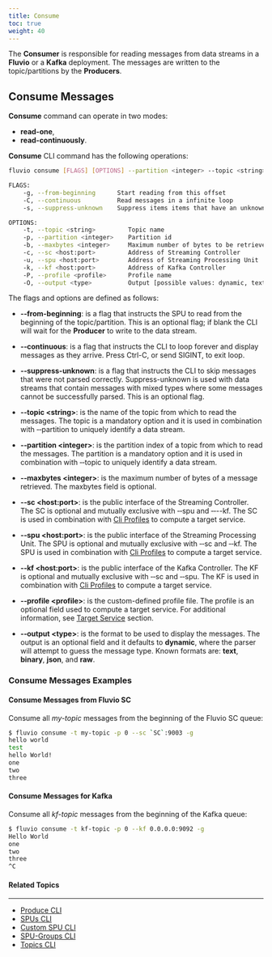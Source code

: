 ```yaml
---
title: Consume
toc: true
weight: 40
---
```



The **Consumer** is responsible for reading messages from data streams in a **Fluvio** or a **Kafka** deployment. The messages are written to the topic/partitions by the **Producers**.


## Consume Messages

**Consume** command can operate in two modes:

* **read-one**,
* **read-continuously**.

**Consume** CLI command has the following operations: 

```bash
fluvio consume [FLAGS] [OPTIONS] --partition <integer> --topic <string>

FLAGS:
    -g, --from-beginning      Start reading from this offset
    -C, --continuous          Read messages in a infinite loop
    -s, --suppress-unknown    Suppress items items that have an unknown output type

OPTIONS:
    -t, --topic <string>         Topic name
    -p, --partition <integer>    Partition id
    -b, --maxbytes <integer>     Maximum number of bytes to be retrieved
    -c, --sc <host:port>         Address of Streaming Controller
    -u, --spu <host:port>        Address of Streaming Processing Unit
    -k, --kf <host:port>         Address of Kafka Controller
    -P, --profile <profile>      Profile name
    -O, --output <type>          Output [possible values: dynamic, text, binary, json, raw]
```

The flags and options are defined as follows:

* **&dash;&dash;from-beginning**:
is a flag that instructs the SPU to read from the beginning of the topic/partition. This is an optional flag; if blank the CLI will wait for the **Producer** to write to the data stream.

* **&dash;&dash;continuous**:
is a flag that instructs the CLI to loop forever and display messages as they arrive. Press Ctrl-C, or send SIGINT, to exit loop.

* **&dash;&dash;suppress-unknown**:
is a flag that instructs the CLI to skip messages that were not parsed correctly. Suppress-unknown is used with data streams that contain messages with mixed types where some messages cannot be successfully parsed. This is an optional flag.

* **&dash;&dash;topic &lt;string&gt;**:
is the name of the topic from which to read the messages. The topic is a mandatory option and it is used in combination with &dash;&dash;partition to uniquely identify a data stream.

* **&dash;&dash;partition &lt;integer&gt;**:
is the partition index of a topic from which to read the messages. The partition is a mandatory option and it is used in combination with &dash;&dash;topic to uniquely identify a data stream.

* **&dash;&dash;maxbytes &lt;integer&gt;**:
is the maximum number of bytes of a message retrieved. The maxbytes field is optional.

* **&dash;&dash;sc &lt;host:port&gt;**:
is the public interface of the Streaming Controller. The SC is optional and mutually exclusive with &dash;&dash;spu and &dash;&dash;--kf. The SC is used in combination with [Cli Profiles](../profiles) to compute a target service.

* **&dash;&dash;spu &lt;host:port&gt;**:
is the public interface of the Streaming Processing Unit. The SPU is optional and mutually exclusive with &dash;&dash;sc and &dash;&dash;kf. The SPU is used in combination with [Cli Profiles](../profiles) to compute a target service.

* **&dash;&dash;kf &lt;host:port&gt;**:
is the public interface of the Kafka Controller. The KF is optional and mutually exclusive with &dash;&dash;sc and &dash;&dash;spu. The KF is used in combination with [Cli Profiles](../profiles) to compute a target service.

* **&dash;&dash;profile &lt;profile&gt;**:
is the custom-defined profile file. The profile is an optional field used to compute a target service. For additional information, see [Target Service](..#target-service) section.

* **&dash;&dash;output &lt;type&gt;**:
is the format to be used to display the messages. The output is an optional field and it defaults to **dynamic**, where the parser will attempt to guess the message type. Known formats are: **text**, **binary**, **json**, and **raw**.


### Consume Messages Examples 

#### Consume Messages from Fluvio SC

Consume all _my-topic_  messages from the beginning of the Fluvio SC queue:

```bash
$ fluvio consume -t my-topic -p 0 --sc `SC`:9003 -g
hello world
test
hello World!
one 
two
three
```


#### Consume Messages for Kafka

Consume all _kf-topic_  messages from the beginning of the Kafka queue:

```bash
$ fluvio consume -t kf-topic -p 0 --kf 0.0.0.0:9092 -g
Hello World
one
two
three
^C
```



#### Related Topics
-------------------
* [Produce CLI](../produce/)
* [SPUs CLI](../spus/)
* [Custom SPU CLI](../custom-spus/)
* [SPU-Groups CLI](../spu-groups/)
* [Topics CLI](../topics/)
